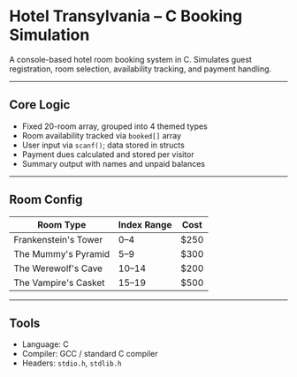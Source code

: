 # Hotel Transylvania – C Booking Simulation

A console-based hotel room booking system in C. Simulates guest registration, room selection, availability tracking, and payment handling.

---

## Core Logic

- Fixed 20-room array, grouped into 4 themed types  
- Room availability tracked via `booked[]` array  
- User input via `scanf()`; data stored in structs  
- Payment dues calculated and stored per visitor  
- Summary output with names and unpaid balances

---

## Room Config

| Room Type              | Index Range | Cost  |
|------------------------|-------------|-------|
| Frankenstein's Tower   | 0–4         | $250  |
| The Mummy's Pyramid    | 5–9         | $300  |
| The Werewolf's Cave    | 10–14       | $200  |
| The Vampire's Casket   | 15–19       | $500  |

---

## Tools

- Language: C  
- Compiler: GCC / standard C compiler  
- Headers: `stdio.h`, `stdlib.h`
